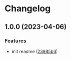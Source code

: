 # Changelog

## 1.0.0 (2023-04-06)


### Features

* init readme ([23985b6](https://github.com/zev-zakaryan/go-util/commit/23985b679cc6c0cad2a9d91eb0776c3a69a81060))
